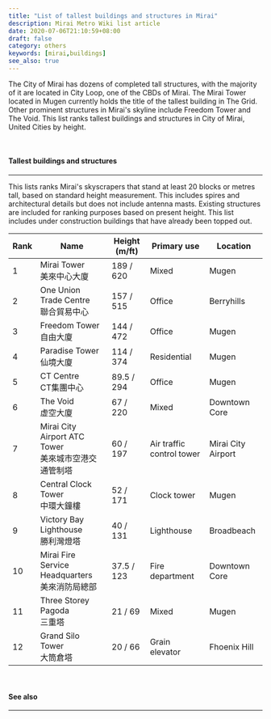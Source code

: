```yaml
---
title: "List of tallest buildings and structures in Mirai"
description: Mirai Metro Wiki list article
date: 2020-07-06T21:10:59+08:00
draft: false
category: others
keywords: [mirai,buildings]
see_also: true
---
```


The City of Mirai has dozens of completed tall structures, with the majority of it are located in City Loop, one of the CBDs of Mirai. The Mirai Tower located in Mugen currently holds the title of the tallest building in The Grid. Other prominent structures in Mirai's skyline include Freedom Tower and The Void. This list ranks tallest buildings and structures in City of Mirai, United Cities by height.

<br>

#### Tallest buildings and structures

---

This lists ranks Mirai's skyscrapers that stand at least 20 blocks or metres tall, based on standard height measurement. This includes spires and architectural details but does not include antenna masts. Existing structures are included for ranking purposes based on present height. This list includes under construction buildings that have already been topped out.

<div class="table-responsive">
  <table class="table table-bordered table-800">
    <thead class="thead-light">
      <tr>
        <th>Rank</th>
        <th>Name</th>
        <th>Height (m/ft)</th>
        <th>Primary use</th>
        <th>Location</th>
      </tr>
    </thead>
    <tbody>
      <tr>
        <td>1</td>
        <td>
          Mirai Tower<br />
          美來中心大廈
        </td>
        <td>189 / 620</td>
        <td>Mixed</td>
        <td>Mugen</td>
      </tr>
      <tr>
        <td>2</td>
        <td>
          One Union Trade Centre<br />
          聯合貿易中心
        </td>
        <td>157 / 515</td>
        <td>Office</td>
        <td>Berryhills</td>
      </tr>
      <tr>
        <td>3</td>
        <td>
          Freedom Tower<br />
          自由大廈
        </td>
        <td>144 / 472</td>
        <td>Office</td>
        <td>Mugen</td>
      </tr>
      <tr>
        <td>4</td>
        <td>
          Paradise Tower<br />
          仙境大廈
        </td>
        <td>114 / 374</td>
        <td>Residential</td>
        <td>Mugen</td>
      </tr>
      <tr>
        <td>5</td>
        <td>
          CT Centre<br />
          CT集團中心
        </td>
        <td>89.5 / 294</td>
        <td>Office</td>
        <td>Mugen</td>
      </tr>
      <tr>
        <td>6</td>
        <td>
          The Void<br />
          虚空大廈
        </td>
        <td>67 / 220</td>
        <td>Mixed</td>
        <td>Downtown Core</td>
      </tr>
      <tr>
        <td>7</td>
        <td>
          Mirai City Airport ATC Tower<br />
          美來城市空港交通管制塔
        </td>
        <td>60 / 197</td>
        <td>Air traffic control tower</td>
        <td>Mirai City Airport</td>
      </tr>
      <tr>
        <td>8</td>
        <td>
          Central Clock Tower<br />
          中環大鐘樓
        </td>
        <td>52 / 171</td>
        <td>Clock tower</td>
        <td>Mugen</td>
      </tr>
      <tr>
        <td>9</td>
        <td>
          Victory Bay Lighthouse<br />
          勝利灣燈塔
        </td>
        <td>40 / 131</td>
        <td>Lighthouse</td>
        <td>Broadbeach</td>
      </tr>
      <tr>
        <td>10</td>
        <td>
          Mirai Fire Service Headquarters<br />
          美來消防局總部
        </td>
        <td>37.5 / 123</td>
        <td>Fire department</td>
        <td>Downtown Core</td>
      </tr>
      <tr>
        <td>11</td>
        <td>
          Three Storey Pagoda<br />
          三重塔
        </td>
        <td>21 / 69</td>
        <td>Mixed</td>
        <td>Mugen</td>
      </tr>
      <tr>
        <td>12</td>
        <td>
          Grand Silo Tower<br />
          大筒倉塔
        </td>
        <td>20 / 66</td>
        <td>Grain elevator</td>
        <td>Fhoenix Hill</td>
      </tr>
    </tbody>
  </table>
</div>

<br>

#### See also

---